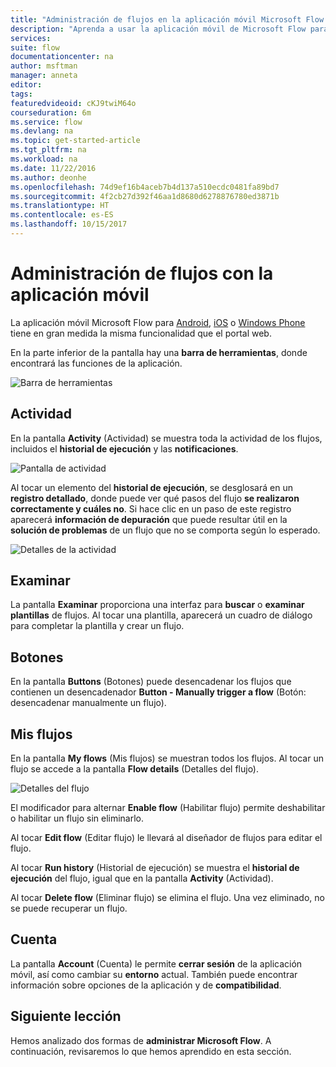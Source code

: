 ```yaml
---
title: "Administración de flujos en la aplicación móvil Microsoft Flow | Microsoft Docs"
description: "Aprenda a usar la aplicación móvil de Microsoft Flow para administrar los flujos."
services: 
suite: flow
documentationcenter: na
author: msftman
manager: anneta
editor: 
tags: 
featuredvideoid: cKJ9twiM64o
courseduration: 6m
ms.service: flow
ms.devlang: na
ms.topic: get-started-article
ms.tgt_pltfrm: na
ms.workload: na
ms.date: 11/22/2016
ms.author: deonhe
ms.openlocfilehash: 74d9ef16b4aceb7b4d137a510ecdc0481fa89bd7
ms.sourcegitcommit: 4f2cb27d392f46aa1d8680d6278876780ed3871b
ms.translationtype: HT
ms.contentlocale: es-ES
ms.lasthandoff: 10/15/2017
---
```

# <a name="manage-flows-with-the-mobile-app"></a>Administración de flujos con la aplicación móvil
La aplicación móvil Microsoft Flow para [Android](https://aka.ms/flowmobiledocsandroid), [iOS](https://aka.ms/flowmobiledocsios) o [Windows Phone](https://aka.ms/flowmobilewindows) tiene en gran medida la misma funcionalidad que el portal web.

En la parte inferior de la pantalla hay una **barra de herramientas**, donde encontrará las funciones de la aplicación.

![Barra de herramientas](./media/learning-manage-mobile/mobile-toolbar.png)

## <a name="activity"></a>Actividad
En la pantalla **Activity** (Actividad) se muestra toda la actividad de los flujos, incluidos el **historial de ejecución** y las **notificaciones**.

![Pantalla de actividad](./media/learning-manage-mobile/flow-activity.png)

Al tocar un elemento del **historial de ejecución**, se desglosará en un **registro detallado**, donde puede ver qué pasos del flujo **se realizaron correctamente y cuáles no**.  Si hace clic en un paso de este registro aparecerá **información de depuración** que puede resultar útil en la **solución de problemas** de un flujo que no se comporta según lo esperado.

![Detalles de la actividad](./media/learning-manage-mobile/activity-details.png)

## <a name="browse"></a>Examinar
La pantalla **Examinar** proporciona una interfaz para **buscar** o **examinar** **plantillas** de flujos.  Al tocar una plantilla, aparecerá un cuadro de diálogo para completar la plantilla y crear un flujo. 

## <a name="buttons"></a>Botones
En la pantalla **Buttons** (Botones) puede desencadenar los flujos que contienen un desencadenador **Button - Manually trigger a flow** (Botón: desencadenar manualmente un flujo).

## <a name="my-flows"></a>Mis flujos
En la pantalla **My flows** (Mis flujos) se muestran todos los flujos.  Al tocar un flujo se accede a la pantalla **Flow details** (Detalles del flujo).

![Detalles del flujo](./media/learning-manage-mobile/flow-details.png)

El modificador para alternar **Enable flow** (Habilitar flujo) permite deshabilitar o habilitar un flujo sin eliminarlo.

Al tocar **Edit flow** (Editar flujo) le llevará al diseñador de flujos para editar el flujo.

Al tocar **Run history** (Historial de ejecución) se muestra el **historial de ejecución** del flujo, igual que en la pantalla **Activity** (Actividad).

Al tocar **Delete flow** (Eliminar flujo) se elimina el flujo.  Una vez eliminado, no se puede recuperar un flujo.

## <a name="account"></a>Cuenta
La pantalla **Account** (Cuenta) le permite **cerrar sesión** de la aplicación móvil, así como cambiar su **entorno** actual.  También puede encontrar información sobre opciones de la aplicación y de **compatibilidad**.

## <a name="next-lesson"></a>Siguiente lección
Hemos analizado dos formas de **administrar Microsoft Flow**.  A continuación, revisaremos lo que hemos aprendido en esta sección.

